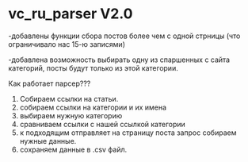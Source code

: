 # vc_ru_parser V2.0
-добавлены функции сбора постов более чем с
одной стрницы (что ограничивало нас 15-ю записями)

-добавлена возможность выбирать одну из спаршенных
с сайта категорий, посты будут только из этой категории.

Как работает парсер???

1) Собираем ссылки на статьи.
2) собираем ссылки на категории и их имена
3) выбираем нужную категорию
4) сравниваем ссылки с нашей ссылкой категории
5) к подходящим отправляет на страницу поста запрос
собираем нужные данные.
6) сохраняем данные в .csv файл.
